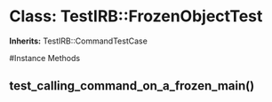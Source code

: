 # Class: TestIRB::FrozenObjectTest
**Inherits:** TestIRB::CommandTestCase
    




#Instance Methods
## test_calling_command_on_a_frozen_main() [](#method-i-test_calling_command_on_a_frozen_main)

